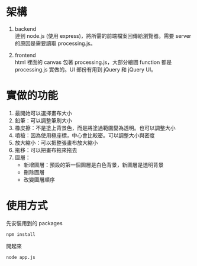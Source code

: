 架構
===

1.  backend  
連到 node.js (使用 express)，將所需的前端檔案回傳給瀏覽器。需要 server 的原因是需要讀取 processing.js。  

2.  frontend  
html 裡面的 canvas 包著 processing.js，大部分繪圖 function 都是 processing.js 實做的。UI 部份有用到 jQuery 和 jQuery UI。 



實做的功能
==========

1.  最開始可以選擇畫布大小 
2.  鉛筆：可以調整筆刷大小 
3.  橡皮擦：不是塗上背景色，而是將塗過範圍變為透明。也可以調整大小 
4.  噴槍：因為使用極座標，中心會比較密。可以調整大小與密度 
5.  放大縮小：可以把整張畫布放大縮小  
6.  拖移：可以把畫布拖來拖去  
7.  圖層：  
    *  新增圖層：預設的第一個圖層是白色背景，新圖層是透明背景 
    *  刪除圖層  
    *  改變圖層順序  

  
使用方式
=========

先安裝用到的 packages  

    npm install 

開起來 

    node app.js  